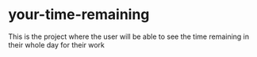 # your-time-remaining
This is the project where the user will be able to see the time remaining in their whole day for their work
